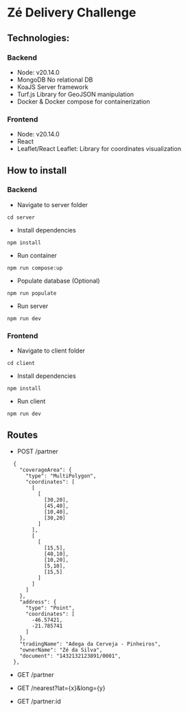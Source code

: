 # Zé Delivery Challenge



## Technologies:

### Backend
- Node: v20.14.0
- MongoDB No relational DB
- KoaJS Server framework
- Turf.js Library for GeoJSON manipulation
- Docker & Docker compose for containerization

### Frontend
- Node: v20.14.0
- React
- Leaflet/React Leaflet: Library for coordinates visualization

## How to install

### Backend

- Navigate to server folder
```
cd server
```

- Install dependencies
```
npm install
```

- Run container
```
npm run compose:up
```

- Populate database (Optional) 
```
npm run populate
```

- Run server
```
npm run dev
```

### Frontend
- Navigate to client folder
```
cd client
```

- Install dependencies
```
npm install
```

- Run client
```
npm run dev
```

## Routes

- POST /partner 
```
  {
    "coverageArea": {
      "type": "MultiPolygon",
      "coordinates": [
        [
          [
            [30,20],
            [45,40],
            [10,40],
            [30,20]
          ]
        ],
        [
          [
            [15,5],
            [40,10],
            [10,20],
            [5,10],
            [15,5]
          ]
        ]
      ]
    },
    "address": {
      "type": "Point",
      "coordinates": [
        -46.57421,
        -21.785741
      ]
    },
    "tradingName": "Adega da Cerveja - Pinheiros",
    "ownerName": "Zé da Silva",
    "document": "1432132123891/0001",
  },
```

- GET /partner

- GET /nearest?lat={x}&long={y}

- GET /partner:id